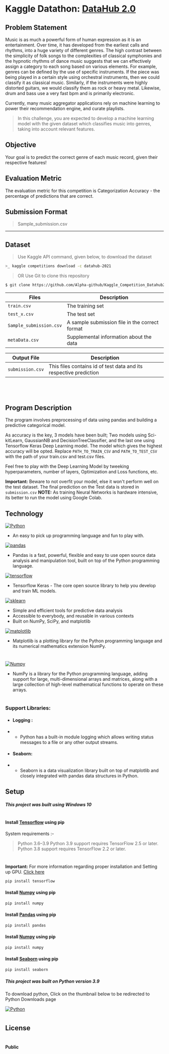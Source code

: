 # Kaggle Datathon: [DataHub 2.0]

## Problem Statement
Music is as much a powerful form of human expression as it is an entertainment. Over time, it has developed from the earliest calls and rhythms, into a huge variety of different genres. The high contrast between the simplicity of folk songs to the complexities of classical symphonies and the hypnotic rhythms of dance music suggests that we can effectively assign a category to each song based on various elements. For example, genres can be defined by the use of specific instruments. If the piece was being played in a certain style using orchestral instruments, then we could classify it as classical music. Similarly, if the instruments were highly distorted guitars, we would classify them as rock or heavy metal. Likewise, drum and bass use a very fast bpm and is primarily electronic.

Currently, many music aggregator applications rely on machine learning to power their recommendation engine, and curate playlists. 
> In this challenge, you are expected to develop a machine learning model with the given dataset which classifies music into genres, taking into account relevant features.

## Objective
Your goal is to predict the correct genre of each music record, given their respective features!

## Evaluation Metric
The evaluation metric for this competition is Categorization Accuracy - the percentage of predictions that are correct.

## Submission Format
> Sample_submission.csv

---
## Dataset
>Use Kaggle API command, given below, to download the dataset
```sh
>_ kaggle competitions download -c datahub-2021
```
>OR
> Use Git to clone this repository 
```sh
$ git clone https://github.com/Alpha-github/Kaggle_Competition_Datahub2021.git
```
| Files | Description |
| --------| --------|
| `train.csv` | The training set|
| `test_x.csv` | The test set |
| `Sample_submission.csv` | A sample submission file in the correct format|
| `metaData.csv` | Supplemental information about the data |

| Output File| Description|
|--------|-------|
| `submission.csv` |This files contains id of test data and its respective prediction

&nbsp;
---
## Program Description
The program involves preprocessing of data using pandas and building a predictive categorical model.

As accuracy is the key, 3 models have been built; Two models using Sci-kitLearn, GaussianNB and DecisionTreeClassifier, and the last one using Tensorflow Keras Deep Learning model. The model which gives the highest accuracy will be opted.
Replace `PATH_TO_TRAIN_CSV` and `PATH_TO_TEST_CSV` with the path of your train.csv and test.csv files.

Feel free to play with the Deep Learning Model by tweeking hyperparameters, number of layers, Optimization and Loss functions, etc.

**Important:** Beware to not overfit your model, else it won't perform well on the test dataset.
The final prediction on the Test data is stored in  `submission.csv`
**NOTE:** As training Neural Networks is hardware intensive, its better to run the model using Google Colab.

## Technology
[![Python](https://www.cupaya.com/wp-content/uploads/2017/09/python-logo.png)](https://www.python.org/)

-  An easy to pick up programming language and fun to play with.

 [![pandas](https://miro.medium.com/max/481/1*cxfqR8NAj8HGal8CVOZ7hg.png)](https://pandas.pydata.org/) 
-  Pandas is a fast, powerful, flexible and easy to use open source data analysis and manipulation tool, built on top of the Python programming language.

[![tensorflow](https://blog.keras.io/img/keras-tensorflow-logo.jpg)](https://www.tensorflow.org/)
-  Tensorflow Keras - The core open source library to help you develop and train ML models.

[![sklearn](https://www.analyticsvidhya.com/wp-content/uploads/2015/01/scikit-learn-logo.png)](https://scikit-learn.org/stable/)

-  Simple and efficient tools for predictive data analysis
-  Accessible to everybody, and reusable in various contexts
-  Built on NumPy, SciPy, and matplotlib

[![matplotlib](https://miro.medium.com/max/1400/0*Q2P7piuSxFQIq60Z.jpg)](https://matplotlib.org/)

-  Matplotlib is a plotting library for the Python programming language and its numerical mathematics extension NumPy.
#
[![Numpy](https://miro.medium.com/max/765/1*cyXCE-JcBelTyrK-58w6_Q.png)](https://numpy.org/)

-  NumPy is a library for the Python programming language, adding support for large, multi-dimensional arrays and matrices, along with a large collection of high-level mathematical functions to operate on these arrays.
#
### Support Libraries: 
 - #### Logging :
 - - Python has a built-in module logging which allows writing status messages to a file or any other output streams.

 - #### Seaborn:
 - -  Seaborn is a data visualization library built on top of matplotlib and closely integrated with pandas data structures in Python.

## Setup
##### This project was built using Windows 10 

#
#
#### Install [Tensorflow] using pip
System requirements :-
> Python 3.6–3.9
> Python 3.9 support requires TensorFlow 2.5 or later.
> Python 3.8 support requires TensorFlow 2.2 or later.
#
**Important:** For more information regarding proper installation and Setting up GPU. [Click here] 
```sh
pip install tensorflow
```
#### Install [Numpy] using pip

```sh
pip install numpy
```
#### Install [Pandas] using pip

```sh
pip install pandas
```
#### Install [Numpy] using pip

```sh
pip install numpy
```
#### Install [Seaborn] using pip

```sh
pip install seaborn
```
##### This project was built on Python version 3.9
 To download python, Click on the thumbnail below to be redirected to Python Downloads page

[![Python](https://www.cupaya.com/wp-content/uploads/2017/09/python-logo.png)](https://www.python.org/downloads/)
#

## License
#
#### Public


[//]: # (Links)
[DataHub 2.0]:<https://www.kaggle.com/c/datahub-2021>
[Pandas]:<https://pandas.pydata.org/>
[Tensorflow]:<https://www.tensorflow.org/>
[Sci-kit-learn]:<https://scikit-learn.org/stable/>
[Matplotlib]:<https://matplotlib.org/>
[Numpy]:<https://numpy.org/>
[Python]:<https://www.python.org/>
[Seaborn]:<https://seaborn.pydata.org/>
[CLick here]:<https://www.tensorflow.org/install/pip>
